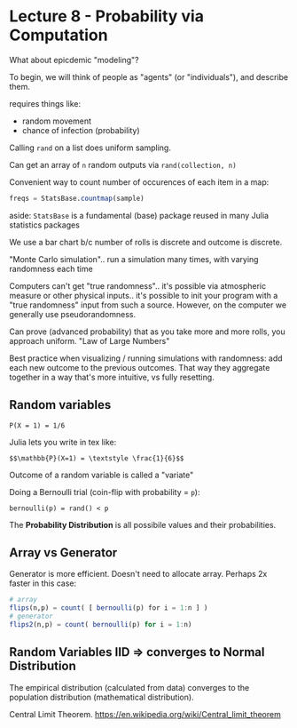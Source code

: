 # Lecture 8 - Probability via Computation

What about epicdemic "modeling"?

To begin, we will think of people as "agents" (or "individuals"), and describe them.

requires things like:
- random movement
- chance of infection (probability)

Calling `rand` on a list does uniform sampling.

Can get an array of `n` random outputs via `rand(collection, n)`

Convenient way to count number of occurences of each item in a map:

```julia
freqs = StatsBase.countmap(sample)
```

aside: `StatsBase` is a fundamental (base) package reused in many Julia statistics packages

We use a bar chart b/c number of rolls is discrete and outcome is discrete.

"Monte Carlo simulation".. run a simulation many times, with varying randomness each time

Computers can't get "true randomness".. it's possible via atmospheric measure or other physical inputs.. it's possible to init your program with a "true randomness" input from such a source. However, on the computer we generally use pseudorandomness.


Can prove (advanced probability) that as you take more and more rolls, you approach uniform. "Law of Large Numbers"

Best practice when visualizing / running simulations with randomness: add each new outcome to the previous outcomes. That way they aggregate together in a way that's more intuitive, vs fully resetting.


## Random variables

```
P(X = 1) = 1/6
```

Julia lets you write in tex like:
```
$$\mathbb{P}(X=1) = \textstyle \frac{1}{6}$$
```

Outcome of a random variable is called a "variate"

Doing a Bernoulli trial (coin-flip with probability = `p`):

```
bernoulli(p) = rand() < p
```

The **Probability Distribution** is all possibile values and their probabilities.

## Array vs Generator

Generator is more efficient. Doesn't need to allocate array. Perhaps 2x faster in this case:
```Julia
# array
flips(n,p) = count( [ bernoulli(p) for i = 1:n ] )
# generator
flips2(n,p) = count( bernoulli(p) for i = 1:n)
```

## Random Variables IID => converges to Normal Distribution

The empirical distribution (calculated from data) converges to the population distribution (mathematical distribution).

Central Limit Theorem.
https://en.wikipedia.org/wiki/Central_limit_theorem

